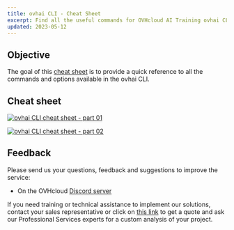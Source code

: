 ```yaml
---
title: ovhai CLI - Cheat Sheet
excerpt: Find all the useful commands for OVHcloud AI Training ovhai CLI
updated: 2023-05-12
---
```


## Objective

The goal of this [cheat sheet](https://github.com/ovh/ovhai-cheat-sheet/blob/main/ovhai-cheat-sheet.pdf) is to provide a quick reference to all the commands and options available in the ovhai CLI.

## Cheat sheet

[![ovhai CLI cheat sheet - part 01](images/ovhai-cheat-sheet-01.jpg)](https://github.com/ovh/docs/blob/develop/pages/public_cloud/ai_machine_learning/gi_05_ovhai_cheatsheet/ovhai-cheat-sheet.pdf)

[![ovhai CLI cheat sheet - part 02](images/ovhai-cheat-sheet-02.jpg)](https://github.com/ovh/docs/blob/develop/pages/public_cloud/ai_machine_learning/gi_05_ovhai_cheatsheet/ovhai-cheat-sheet.pdf)

## Feedback

Please send us your questions, feedback and suggestions to improve the service:

- On the OVHcloud [Discord server](https://discord.gg/ovhcloud)

If you need training or technical assistance to implement our solutions, contact your sales representative or click on [this link](https://www.ovhcloud.com/de/professional-services/) to get a quote and ask our Professional Services experts for a custom analysis of your project.
